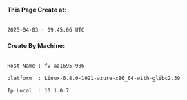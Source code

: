 
   
#### This Page Create at:

```bash

2025-04-03 - 09:45:06 UTC

```

#### Create By Machine:

```bash

Host Name : fv-az1695-986

platform  : Linux-6.8.0-1021-azure-x86_64-with-glibc2.39

Ip Local  : 10.1.0.7

```


